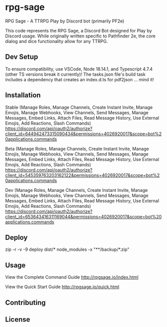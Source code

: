 # rpg-sage
RPG Sage - A TTRPG Play by Discord bot (primarily PF2e)

This code represents the RPG Sage, a Discord Bot designed for Play by Discord usage.
While originally written specific to Pathfinder 2e, the core dialog and dice functionality allow for any TTRPG.

## Dev Setup
To ensure compatibility, use VSCode, Node 18.14.1, and Typescript 4.7.4 (other TS versions break it currently)!
The tasks.json file's build task includes a dependency that creates an index.d.ts for pdf2json ... mind it!

## Installation

Stable (Manage Roles, Manage Channels, Create Instant Invite, Manage Emojis, Manage Webhooks, View Channels, Send Messages, Manage Messages, Embed Links, Attach Files, Read Message History, Use External Emojis, Add Reactions, Slash Commands)
https://discord.com/api/oauth2/authorize?client_id=644942473315090434&permissions=4026920017&scope=bot%20applications.commands

Beta (Manage Roles, Manage Channels, Create Instant Invite, Manage Emojis, Manage Webhooks, View Channels, Send Messages, Manage Messages, Embed Links, Attach Files, Read Message History, Use External Emojis, Add Reactions, Slash Commands)
https://discord.com/api/oauth2/authorize?client_id=545359763203162122&permissions=4026920017&scope=bot%20applications.commands

Dev (Manage Roles, Manage Channels, Create Instant Invite, Manage Emojis, Manage Webhooks, View Channels, Send Messages, Manage Messages, Embed Links, Attach Files, Read Message History, Use External Emojis, Add Reactions, Slash Commands)
https://discord.com/api/oauth2/authorize?client_id=653643416311169044&permissions=4026920017&scope=bot%20applications.commands

## Deploy
zip -r -v -9 deploy dist/* node_modules -x "**/backup/*.zip"

## Usage

View the Complete Command Guide
http://rpgsage.io/index.html

View the Quick Start Guide
http://rpgsage.io/quick.html

## Contributing

## License
